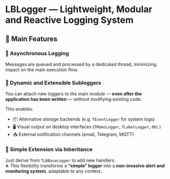 # LBLogger — Lightweight, Modular and Reactive Logging System

## 🚀 Main Features

### 🔄 Asynchronous Logging  
Messages are queued and processed by a dedicated thread, minimizing impact on the main execution flow.

### 🧩 Dynamic and Extensible Subloggers  
You can attach new loggers to the main module — **even after the application has been written** — without modifying existing code.

This enables:
- 📦 Alternative storage backends (e.g. `TEventLogger` for system logs)
- 🖥️ Visual output on desktop interfaces (`TMemoLogger`, `TLabelLogger`, etc.)
- 📤 External notification channels (email, Telegram, MQTT)

### 🧠 Simple Extension via Inheritance  
Just derive from `TLBBaseLogger` to add new handlers.  
➤ This flexibility transforms a **“simple” logger** into a **non-invasive alert and monitoring system**, adaptable to any context.
